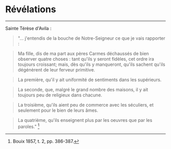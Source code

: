# Révélations

***

Sainte Térèse d'Avila :

> "... j'entendis de la bouche de Notre-Seigneur ce que je vais rapporter :

> Ma fille, dis de ma part aux pères Carmes déchaussés de bien observer quatre choses : tant qu'ils y seront fidèles, cet ordre ira toujours croissant; mais, dès qu'ils y manqueront, qu'ils sachent qu'ils dégénèrent de leur ferveur primitive.

> La première, qu'il y ait uniformité de sentiments dans les supérieurs.

> La seconde, que, malgré le grand nombre des maisons, il y ait toujours peu de religieux dans chacune.

> La troisième, qu'ils aient peu de commerce avec les séculiers, et seulement pour le bien de leurs âmes.

> La quatrième, qu'ils enseignent plus par les oeuvres que par les paroles." [^1]


[^1]: Bouix 1857, t. 2, pp. 386-387.


